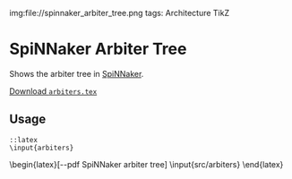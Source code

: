 img:file://spinnaker_arbiter_tree.png
tags: Architecture
      TikZ

SpiNNaker Arbiter Tree
======================

Shows the arbiter tree in
[SpiNNaker](http://apt.cs.man.ac.uk/projects/SpiNNaker/).

[Download `arbiters.tex`](file://src/arbiters.tex)

Usage
-----

	::latex
	\input{arbiters}

\begin{latex}[--pdf SpiNNaker arbiter tree]
	\input{src/arbiters}
\end{latex}
